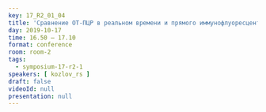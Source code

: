 ```yaml
---
key: 17_R2_01_04
title: 'Сравнение ОТ-ПЦР в реальном времени и прямого иммунофлуоресцентного теста на обнаружение хантавирусов в лёгких у крыс'
day: 2019-10-17
time: 16.50 – 17.10
format: conference
room: room-2
tags:
  - symposium-17-r2-1
speakers: [ kozlov_rs ]
draft: false
videoId: null
presentation: null
---
```

